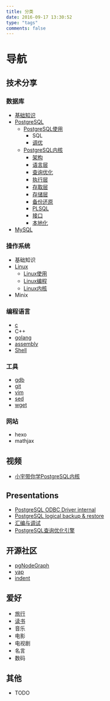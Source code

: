 ```yaml
---
title: 分类
date: 2016-09-17 13:30:52
type: "tags"
comments: false
---
```





导航
==========

技术分享
----------
### 数据库
- [基础知识](http://shenyu.wiki/tags/%E6%95%B0%E6%8D%AE%E5%BA%93/)
- [PostgreSQL](http://shenyu.wiki/tags/PostgreSQL/)
    - [PostgreSQL使用](http://shenyu.wiki/tags/PostgreSQL使用/)
        - SQL
        - [调优](http://shenyu.wiki/tags/调优/)
    - [PostgreSQL内核](http://shenyu.wiki/tags/PostgreSQL内核/)
        - [架构](http://shenyu.wiki/tags/架构/)
        - [语言层](http://shenyu.wiki/tags/语言层/)
        - [查询优化](http://shenyu.wiki/tags/查询优化/)
        - [执行层](http://shenyu.wiki/tags/执行层/)
        - [存取层](http://shenyu.wiki/tags/存取层/)
        - [存储层](http://shenyu.wiki/tags/存储层/)
        - [备份还原](http://shenyu.wiki/tags/备份还原/)
        - [PLSQL](http://shenyu.wiki/tags/PLSQL/)
        - [接口](http://shenyu.wiki/tags/接口/)
        - [本地化](http://shenyu.wiki/tags/本地化/)
- [MySQL](http://shenyu.wiki/tags/mysql/)

### 操作系统
- 基础知识
- [Linux](http://shenyu.wiki/tags/Linux/)
    - [Linux使用](http://shenyu.wiki/tags/Linux使用/)
    - [Linux编程](http://shenyu.wiki/tags/Linux编程/)
    - [Linux内核](http://shenyu.wiki/tags/Linux内核/)
- Minix

### 编程语言
- [c](http://shenyu.wiki/tags/c/)
- C++
- [golang](http://shenyu.wiki/tags/golang/)
- [assembly](http://shenyu.wiki/tags/assembly/)
- [Shell](http://shenyu.wiki/tags/shell/)
### 工具
- [gdb](http://shenyu.wiki/tags/gdb/)
- [git](http://shenyu.wiki/tags/git/)
- [vim](http://shenyu.wiki/tags/vim/)
- [sed](http://shenyu.wiki/tags/sed/)
- [wget]()
### 网站
- hexo
- mathjax

视频
-----------
- [小宇带你学PostgreSQL内核](http://shenyu.wiki/categories/%E5%B0%8F%E5%AE%87%E5%B8%A6%E4%BD%A0%E5%AD%A6PostgreSQL%E5%86%85%E6%A0%B8/)


Presentations
-----------
- [PostgreSQL ODBC Driver internal](http://shenyu.wiki/2016/11/09/PostgreSQL-ODBC-driver-internal/)
- [PostgreSQL logical backup & restore]()
- [汇编与调试]()
- [PostgreSQL查询优化引擎](http://shenyu.wiki/2016/11/21/%E6%B7%B1%E5%85%A5%E7%90%86%E8%A7%A3PostgreSQL%E6%9F%A5%E8%AF%A2%E4%BC%98%E5%8C%96%E5%BC%95%E6%93%8E/)

开源社区
-----------
- [pgNodeGraph](https://github.com/shenyuflying/pgNodeGraph)
- [yap](https://github.com/shenyuflying/yap)
- [indent](https://github.com/shenyuflying/indent)


爱好
-----------
- [旅行](http://shenyu.wiki/tags/%E6%97%85%E8%A1%8C/)
- [读书](http://shenyu.wiki/tags/%E8%AF%BB%E4%B9%A6/)
- 音乐
- 电影
- 电视剧
- 名言
- 数码


其他
-----------
- TODO


